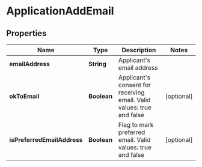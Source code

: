 # ApplicationAddEmail

## Properties
Name | Type | Description | Notes
------------ | ------------- | ------------- | -------------
**emailAddress** | **String** | Applicant&#x27;s email address | 
**okToEmail** | **Boolean** | Applicant&#x27;s consent for receiving email. Valid values: true and false |  [optional]
**isPreferredEmailAddress** | **Boolean** | Flag to mark preferred email. Valid values: true and false |  [optional]
